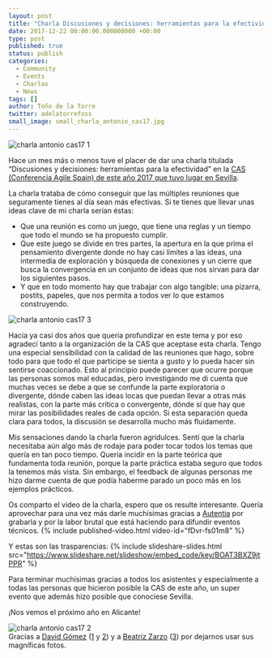 ```yaml
---
layout: post
title: "Charla Discusiones y decisiones: herramientas para la efectividad en CAS17"
date: 2017-12-22 00:00:00.000000000 +00:00
type: post
published: true
status: publish
categories:
  - Community
  - Events
  - Charlas
  - News
tags: []
author: Toño de la Torre
twitter: adelatorrefoss
small_image: small_charla_antonio_cas17.jpg 
---
```


<img src="/assets/cas2017-charlaantonio1.jpg" alt="charla antonio cas17 1">

Hace un mes más o menos tuve el placer de dar una charla titulada “Discusiones y decisiones: herramientas para la efectividad” en la [CAS (Conferencia Agile Spain) de este año 2017 que tuvo lugar en Sevilla](https://cas2017.agile-spain.org/).

La charla trataba de cómo conseguir que las múltiples reuniones que seguramente tienes al día sean más efectivas. Si te tienes que llevar unas ideas clave de mi charla serían éstas:

- Que una reunión es como un juego, que tiene una reglas y un tiempo que todo el mundo se ha propuesto cumplir.
- Que este juego se divide en tres partes, la apertura en la que prima el pensamiento divergente donde no hay casi límites a las ideas, una intermedia de exploración y búsqueda de conexiones y un cierre que busca la convergencia en un conjunto de ideas que nos sirvan para dar los siguientes pasos.
- Y que en todo momento hay que trabajar con algo tangible: una pizarra, postits, papeles, que nos permita a todos ver lo que estamos construyendo.

<img src="/assets/cas2017-charlaantonio3.jpg" alt="charla antonio cas17 3">

Hacía ya casi dos años que quería profundizar en este tema y por eso agradecí tanto a la organización de la CAS que aceptase esta charla.
Tengo una especial sensibilidad con la calidad de las reuniones que hago, sobre todo para que todo el que participe se sienta a gusto y lo pueda hacer sin sentirse coaccionado.
Esto al principio puede parecer que ocurre porque las personas somos mal educadas, pero investigando me di cuenta que muchas veces se debe a que se confunde la parte exploratoria o divergente, dónde caben las ideas locas que puedan llevar a otras más realistas, con la parte más crítica o convergente, dónde sí que hay que mirar las posibilidades reales de cada opción.
Si esta separación queda clara para todos, la discusión se desarrolla mucho más fluidamente.

Mis sensaciones dando la charla fueron agridulces. Sentí que la charla necesitaba aún algo más de rodaje para poder tocar todos los temas que quería en tan poco tiempo. Quería incidir en la parte teórica que fundamenta toda reunión, porque la parte práctica estaba seguro que todos la tenemos más vista. Sin embargo, el feedback de algunas personas me hizo darme cuenta de que podía haberme parado un poco más en los ejemplos prácticos.

Os comparto el video de la charla, espero que os resulte interesante. Quería aprovechar para una vez más darle muchísimas gracias a <a href="https://www.youtube.com/user/AutentiaMedia">Autentia</a> por grabarla y por la labor brutal que está haciendo para difundir eventos técnicos. 
{% include published-video.html video-id="fDvr-fs01m8" %}

Y estas son las trasparencias:
{% include slideshare-slides.html src="https://www.slideshare.net/slideshow/embed_code/key/BOAT3BXZ9jtPPR" %}

Para terminar muchísimas gracias a todos los asistentes y especialmente a todas las personas que hicieron posible la CAS de este año, un super evento que además hizo posible que conociese Sevilla.

¡Nos vemos el próximo año en Alicante!

<img src="/assets/cas2017-charlaantonio2.jpg" alt="charla antonio cas17 2">

<div class="foot-note">
  Gracias a <a href="https://twitter.com/DavidGomezR_">David Gómez</a> (<a href="https://twitter.com/DavidGomezR_/status/928579650695069696">1</a> y <a href="https://twitter.com/DavidGomezR_/status/928578601393541121">2</a>) y a <a href="https://twitter.com/Bea_Petazeta">Beatriz Zarzo</a> (<a href="https://twitter.com/Bea_Petazeta/status/928584476057317376">3</a>) por dejarnos usar sus magníficas fotos.
</div>
